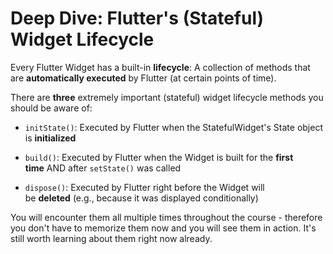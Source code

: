 # Deep Dive: Flutter's (Stateful) Widget Lifecycle

Every Flutter Widget has a built-in **lifecycle**: A collection of methods that are **automatically executed** by Flutter (at certain points of time).

There are **three** extremely important (stateful) widget lifecycle methods you should be aware of:

- `initState()`: Executed by Flutter when the StatefulWidget's State object is **initialized**

- `build()`: Executed by Flutter when the Widget is built for the **first time** AND after `setState()` was called

- `dispose()`: Executed by Flutter right before the Widget will be **deleted** (e.g., because it was displayed conditionally)

You will encounter them all multiple times throughout the course - therefore you don't have to memorize them now and you will see them in action. It's still worth learning about them right now already.
